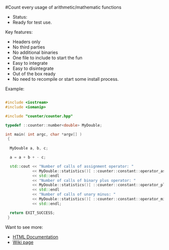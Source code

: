 #Count every usage of arithmetic/mathematic functions

- Status:
 - Ready for test use.

Key features:
- Headers only
- No third parties
- No additional binaries
- One file to include to start the fun
- Easy to integrate
- Easy to disintegrate
- Out of the box ready
 - No need to recompile or start some install process.

Example:

```c++

#include <iostream>
#include <iomanip>

#include "counter/counter.hpp"

typedef ::counter::number<double> MyDouble;

int main( int argc, char *argv[] )
 {
  
  MyDouble a, b, c;

  a = a + b + - c;

  std::cout << "Number of calls of assignment operator: " 
            << MyDouble::statistics()[ ::counter::constant::operator_assign ]
            << std::endl
            << "Number of calls of binary plus operator: " 
            << MyDouble::statistics()[ ::counter::constant::operator_plus_full ]
            << std::endl
            << "Number of calls of unary minus: " 
            << MyDouble::statistics()[ ::counter::constant::operator_minus_unary ]
            << std::endl;

  return EXIT_SUCCESS;
 }

 ```

 Want to see more:
  - [HTML Documentation ](doc/index.html)
  - [Wiki page](https://github.com/dmilos/counter/wiki)
